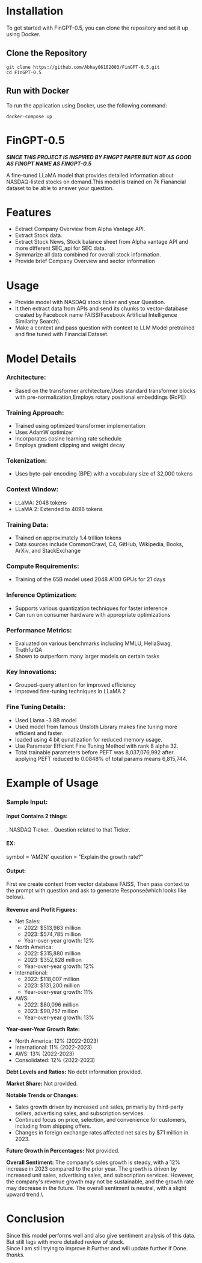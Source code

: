 # Installation
To get started with FinGPT-0.5, you can clone the repository and set it up using Docker.

## Clone the Repository
```
git clone https://github.com/Abhay06102003/FinGPT-0.5.git
cd FinGPT-0.5
```

## Run with Docker
To run the application using Docker, use the following command:
```
docker-compose up
```

# FinGPT-0.5
***SINCE THIS PROJECT IS INSPIRED BY FINGPT PAPER BUT NOT AS GOOD AS FINGPT NAME AS FINGPT-0.5***

A fine-tuned LLaMA model that provides detailed information about NASDAQ-listed stocks on demand.This model is trained on 7k Fianancial dataset to be able to answer your question.

# Features
* Extract Company Overview from Alpha Vantage API.
* Extract Stock data.
* Extract Stock News, Stock balance sheet from Alpha vantage API and more different SEC_api for SEC data.
* Symmarize all data combined for overall stock information.
* Provide brief Company Overview and sector information

# Usage
* Provide model with NASDAQ stock ticker and your Question.
* It then extract data from APIs and send its chunks to vector-database created by Facebook name FAISS(Facebook Artificial Intelligence Similarity Search).
* Make a context and pass question with context to LLM Model pretrained and fine tuned with Financial Dataset.

# Model Details
### Architecture:

* Based on the transformer architecture,Uses standard transformer blocks with pre-normalization,Employs rotary positional embeddings (RoPE)


### Training Approach:

* Trained using optimized transformer implementation
* Uses AdamW optimizer
* Incorporates cosine learning rate schedule
* Employs gradient clipping and weight decay


### Tokenization:

* Uses byte-pair encoding (BPE) with a vocabulary size of 32,000 tokens


### Context Window:

* LLaMA: 2048 tokens
* LLaMA 2: Extended to 4096 tokens


### Training Data:

* Trained on approximately 1.4 trillion tokens
* Data sources include CommonCrawl, C4, GitHub, Wikipedia, Books, ArXiv, and StackExchange


### Compute Requirements:

* Training of the 65B model used 2048 A100 GPUs for 21 days


### Inference Optimization:

* Supports various quantization techniques for faster inference
* Can run on consumer hardware with appropriate optimizations


### Performance Metrics:

* Evaluated on various benchmarks including MMLU, HellaSwag, TruthfulQA
* Shown to outperform many larger models on certain tasks


### Key Innovations:

* Grouped-query attention for improved efficiency
* Improved fine-tuning techniques in LLaMA 2

### Fine Tuning Details:
* Used Llama -3 8B model
* Used model from famous Unsloth Library makes fine tuning more efficient and faster.
* loaded using 4 bit qunatization for reduced memory usage.
* Use Parameter Efficient Fine Tuning Method with rank 8 alpha 32.
* Total trainable parameters before PEFT was 8,037,076,992 after applying PEFT reduced to 0.0848% of total params means 6,815,744.

# Example of Usage
### Sample Input:
#### Input Contains 2 things:
. NASDAQ Ticker.
. Question related to that Ticker.
#### EX:
symbol = 'AMZN'
question = "Explain the growth rate?"
#### Output:
First we create context from vector database FAISS, Then pass context to the prompt with question and ask to generate Response(which looks like below).\
\
**Revenue and Profit Figures:**

* Net Sales:
	+ 2022: $513,983 million
	+ 2023: $574,785 million
	+ Year-over-year growth: 12%
* North America:
	+ 2022: $315,880 million
	+ 2023: $352,828 million
	+ Year-over-year growth: 12%
* International:
	+ 2022: $118,007 million
	+ 2023: $131,200 million
	+ Year-over-year growth: 11%
* AWS:
	+ 2022: $80,096 million
	+ 2023: $90,757 million
	+ Year-over-year growth: 13%

**Year-over-Year Growth Rate:**

* North America: 12% (2022-2023)
* International: 11% (2022-2023)
* AWS: 13% (2022-2023)
* Consolidated: 12% (2022-2023)

**Debt Levels and Ratios:**
No debt information provided.

**Market Share:**
Not provided.

**Notable Trends or Changes:**
* Sales growth driven by increased unit sales, primarily by third-party sellers, advertising sales, and subscription services.
* Continued focus on price, selection, and convenience for customers, including from shipping offers.
* Changes in foreign exchange rates affected net sales by $71 million in 2023.

**Future Growth in Percentages:**
Not provided.

**Overall Sentiment:**
The company's sales growth is steady, with a 12% increase in 2023 compared to the prior year. The growth is driven by increased unit sales, advertising sales, and subscription services. However, the company's revenue growth may not be sustainable, and the growth rate may decrease in the future. The overall sentiment is neutral, with a slight upward trend.\
# Conclusion
Since this model performs well and also give sentiment analysis of this data.
But still lags with more detailed review of stock.\
Since I am still trying to improve it Further and will update further if Done.
*thanks.*




